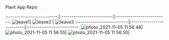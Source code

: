 Plant App Repo


:-------------------------:|:-------------------------:|:-------------------------:
![leave1](https://user-images.githubusercontent.com/37993690/140507305-00e47ac6-eed2-4e35-a8fc-b36a4161b263.jpeg)|  ![leave2](https://user-images.githubusercontent.com/37993690/140507355-56c8b55f-2d24-4b3f-a88e-355cfccf7b88.jpeg) | ![leave3](https://user-images.githubusercontent.com/37993690/140507366-5c3fff49-244b-4a5d-b1e5-6bb90dae5121.jpeg)
:-------------------------:|:-------------------------:|:-------------------------:
![photo_2021-11-05 11 56 48](https://user-images.githubusercontent.com/37993690/140507539-60ccfa39-1b61-43ca-b345-8cf2310ae3d6.jpeg)|
![photo_2021-11-05 11 56 55](https://user-images.githubusercontent.com/37993690/140507589-2c79e645-0029-449c-97ec-200333c57623.jpeg)|
![photo_2021-11-05 11 56 50](https://user-images.githubusercontent.com/37993690/140507566-ec811966-f162-4e7c-a64d-137540cec55a.jpeg)|




